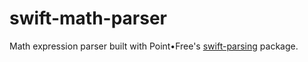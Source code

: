 # swift-math-parser
Math expression parser built with Point•Free's [swift-parsing](https://github.com/pointfreeco/swift-parsing) package.
